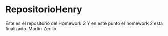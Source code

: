 # RepositorioHenry
Este es el repositorio del Homework 2
Y en este punto el homework 2 esta finalizado.
Martin Zerillo